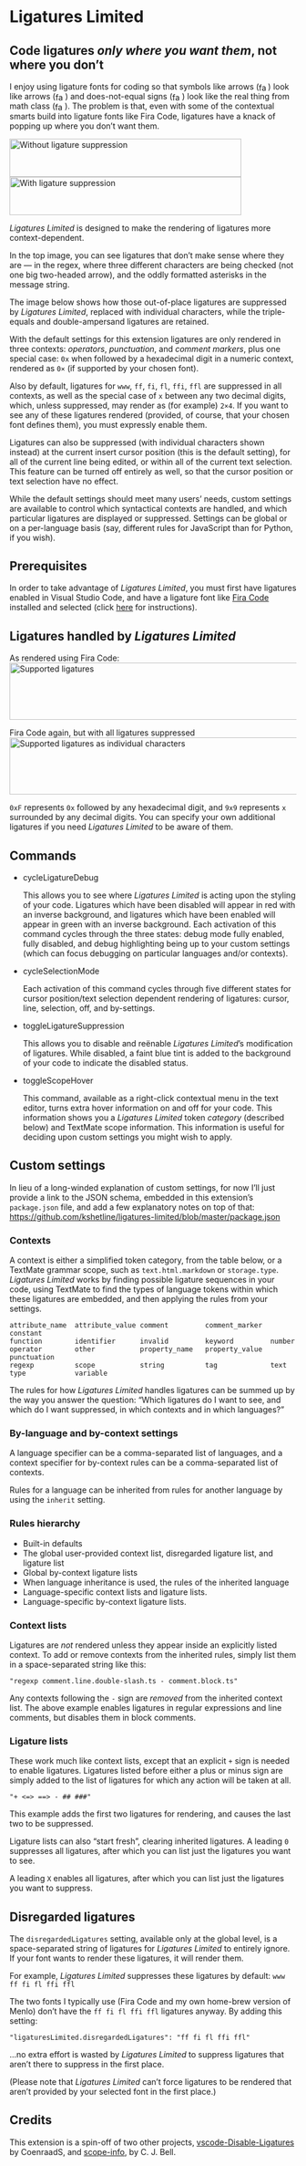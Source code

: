 # Ligatures Limited

## Code ligatures _only where you want them_, not where you don’t

I enjoy using ligature fonts for coding so that symbols like arrows (<img src="https://shetline.com/readme/ligatures-limited/v1.0.0/fat_arrow_nolig.png" width="16" height="14" align="absmiddle" style="display: inline-block; position: relative; top: -0.075em" alt="fat arrow no ligature">) look like arrows (<img src="https://shetline.com/readme/ligatures-limited/v1.0.0/fat_arrow.png" width="17" height="14" align="absmiddle" style="display: inline-block; position: relative; top: -0.075em" alt="fat arrow no ligature">) and does-not-equal signs (<img src="https://shetline.com/readme/ligatures-limited/v1.0.0/not_equal_nolig.png" width="17" height="14" align="absmiddle" style="display: inline-block; position: relative; top: -0.075em" alt="fat arrow no ligature">) look like the real thing from math class (<img src="https://shetline.com/readme/ligatures-limited/v1.0.0/not_equal.png" width="17" height="14" align="absmiddle" style="display: inline-block; position: relative; top: -0.075em" alt="fat arrow no ligature">). The problem is that, even with some of the contextual smarts build into ligature fonts like Fira Code, ligatures have a knack of popping up where you don’t want them.

<img src="https://shetline.com/readme/ligatures-limited/v1.0.0/without_suppressed_ligatures.jpg" width="407" height="67" alt="Without ligature suppression">
<br>
<img src="https://shetline.com/readme/ligatures-limited/v1.0.0/with_suppressed_ligatures.jpg" width="407" height="67" alt="With ligature suppression">

*Ligatures Limited* is designed to make the rendering of ligatures more context-dependent.

In the top image, you can see ligatures that don’t make sense where they are — in the regex, where three different characters are being checked (not one big two-headed arrow), and the oddly formatted asterisks in the message string.

The image below shows how those out-of-place ligatures are suppressed by *Ligatures Limited*, replaced with individual characters, while the triple-equals and double-ampersand ligatures are retained.

With the default settings for this extension ligatures are only rendered in three contexts: _operators_, _punctuation_, and _comment markers_, plus one special case: <span>`0`</span><span>`x`</span> when followed by a hexadecimal digit in a numeric context, rendered as `0×` (if supported by your chosen font).

Also by default, ligatures for `www`, `ff`, `fi`, `fl`, `ffi`, `ffl` are suppressed in all contexts, as well as the special case of `x` between any two decimal digits, which, unless suppressed, may render as (for example) `2×4`. If you want to see any of these ligatures rendered (provided, of course, that your chosen font defines them), you must expressly enable them.

Ligatures can also be suppressed (with individual characters shown instead) at the current insert cursor position (this is the default setting), for all of the current line being edited, or within all of the current text selection. This feature can be turned off entirely as well, so that the cursor position or text selection have no effect.

While the default settings should meet many users’ needs, custom settings are available to control which syntactical contexts are handled, and which particular ligatures are displayed or suppressed. Settings can be global or on a per-language basis (say, different rules for JavaScript than for Python, if you wish).

## Prerequisites

In order to take advantage of *Ligatures Limited*, you must first have ligatures enabled in Visual Studio Code, and have a ligature font like [Fira Code](https://github.com/tonsky/FiraCode) installed and selected (click [here](https://github.com/tonsky/FiraCode/wiki/VS-Code-Instructions) for instructions).

## Ligatures handled by *Ligatures Limited*

As rendered using Fira Code:
<img src="https://shetline.com/readme/ligatures-limited/v1.0.0/ligature_set.jpg" width="763" height="100" alt="Supported ligatures">

Fira Code again, but with all ligatures suppressed
<img src="https://shetline.com/readme/ligatures-limited/v1.0.0/ligature_set_suppressed.jpg" width="763" height="100" alt="Supported ligatures as individual characters">

<span>`0x`</span><span>`F`</span> represents `0x` followed by any hexadecimal digit, and <span>`9x`</span><span>`9`</span> represents `x` surrounded by any decimal digits. You can specify your own additional ligatures if you need *Ligatures Limited* to be aware of them.

## Commands

* cycleLigatureDebug
  
  This allows you to see where *Ligatures Limited* is acting upon the styling of your code. Ligatures which have been disabled will appear in red with an inverse background, and ligatures which have
  been enabled will appear in green with an inverse background. Each activation of this command cycles through the three states: debug mode fully enabled, fully disabled, and debug highlighting being up to your custom settings (which can focus debugging on particular languages and/or contexts).

* cycleSelectionMode

  Each activation of this command cycles through five different states for cursor position/text selection dependent rendering of ligatures: cursor, line, selection, off, and by-settings.

* toggleLigatureSuppression

  This allows you to disable and reënable *Ligatures Limited*’s modification of ligatures. While disabled, a faint blue tint is added to the background of your code to indicate the disabled status.

* toggleScopeHover

  This command, available as a right-click contextual menu in the text editor, turns extra hover information on and off for your code. This information shows you a *Ligatures Limited* token _category_ (described below) and TextMate scope information. This information is useful for deciding upon custom settings you might wish to apply.

## Custom settings

In lieu of a long-winded explanation of custom settings, for now I’ll just provide a link to the JSON schema, embedded in this extension’s `package.json` file, and add a few explanatory notes on top of that: <https://github.com/kshetline/ligatures-limited/blob/master/package.json>

### Contexts

A context is either a simplified token category, from the table below, or a TextMate grammar scope, such as `text.html.markdown` or `storage.type`. *Ligatures Limited* works by finding possible ligature sequences in your code, using TextMate to find the types of language tokens within which these ligatures are embedded, and then applying the rules from your settings.

```text
attribute_name  attribute_value comment         comment_marker  constant
function        identifier      invalid         keyword         number
operator        other           property_name   property_value  punctuation
regexp          scope           string          tag             text
type            variable
```

The rules for how *Ligatures Limited* handles ligatures can be summed up by the way you answer the question: “Which ligatures do I want to see, and which do I want suppressed, in which contexts and in which languages?”

### By-language and by-context settings

A language specifier can be a comma-separated list of languages, and a context specifier for by-context rules can be a comma-separated list of contexts.

Rules for a language can be inherited from rules for another language by using the `inherit` setting.

### Rules hierarchy

* Built-in defaults
* The global user-provided context list, disregarded ligature list, and ligature list
* Global by-context ligature lists
* When language inheritance is used, the rules of the inherited language
* Language-specific context lists and ligature lists.
* Language-specific by-context ligature lists.

### Context lists

Ligatures are _not_ rendered unless they appear inside an explicitly listed context. To add or remove contexts from the inherited rules, simply list them in a space-separated string like this:

`"regexp comment.line.double-slash.ts - comment.block.ts"`

Any contexts following the `-` sign are _removed_ from the inherited context list. The above example enables ligatures in regular expressions and line comments, but disables them in block comments.

### Ligature lists

These work much like context lists, except that an explicit `+` sign is needed to enable ligatures. Ligatures listed before either a plus or minus sign are simply added to the list of ligatures for which any action will be taken at all.

`"+ <=> ==> - ## ###"`

This example adds the first two ligatures for rendering, and causes the last two to be suppressed.

Ligature lists can also “start fresh”, clearing inherited ligatures. A leading `0` suppresses all ligatures, after which you can list just the ligatures you want to see.

A leading `X` enables all ligatures, after which you can list just the ligatures you want to suppress.

## Disregarded ligatures

The `disregardedLigatures` setting, available only at the global level, is a space-separated string of ligatures for *Ligatures Limited* to entirely ignore. If your font wants to render these ligatures, it will render them.

For example, *Ligatures Limited* suppresses these ligatures by default: `www ff fi fl ffi ffl`

The two fonts I typically use (Fira Code and my own home-brew version of Menlo) don’t have the `ff fi fl ffi ffl` ligatures anyway. By adding this setting:

`"ligaturesLimited.disregardedLigatures": "ff fi fl ffi ffl"`

...no extra effort is wasted by *Ligatures Limited* to suppress ligatures that aren’t there to suppress in the first place.

(Please note that *Ligatures Limited* can’t force ligatures to be rendered that aren’t provided by your selected font in the first place.)

## Credits

This extension is a spin-off of two other projects, [vscode-Disable-Ligatures](https://github.com/CoenraadS/vscode-Disable-Ligatures) by CoenraadS, and [scope-info](https://github.com/siegebell/scope-info), by C. J. Bell.
